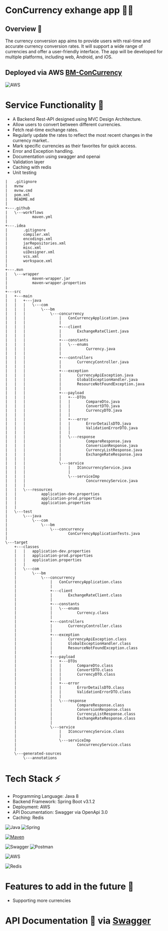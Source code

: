 # ConCurrency exhange app 🚀🤑

## **Overview 💼**

The currency conversion app aims to provide users with real-time and accurate currency
conversion rates. It will support a wide range of currencies and offer a
user-friendly interface. The app will be developed for multiple platforms, including web, Android,
and iOS.

## **Deployed via AWS** [BM-ConCurrency](http://ec2-18-134-206-213.eu-west-2.compute.amazonaws.com)

![AWS](https://img.shields.io/badge/AWS-%23FF9900.svg?style=for-the-badge&logo=amazon-aws&logoColor=white)

# **Service Functionality** 🧠

- A Backend Rest-API designed using MVC Design Architecture.
- Allow users to convert between different currencies.
- Fetch real-time exchange rates.
- Regularly update the rates to reflect the most recent changes in the currency market..
- Mark specific currencies as their favorites for quick access.
- Error and Exception handling.
- Documentation using swagger and openai
- Validation layer
- Caching with redis
- Unit testing

```
|   .gitignore
|   mvnw
|   mvnw.cmd
|   pom.xml
|   README.md
|
+---.github
|   \---workflows
|           maven.yml
|
+---.idea
|       .gitignore
|       compiler.xml
|       encodings.xml
|       jarRepositories.xml
|       misc.xml
|       uiDesigner.xml
|       vcs.xml
|       workspace.xml
|
+---.mvn
|   \---wrapper
|           maven-wrapper.jar
|           maven-wrapper.properties
|
+---src
|   +---main
|   |   +---java
|   |   |   \---com
|   |   |       \---bm
|   |   |           \---concurrency
|   |   |               |   ConCurrencyApplication.java
|   |   |               |
|   |   |               +---client
|   |   |               |       ExchangeRateClient.java
|   |   |               |
|   |   |               +---constants
|   |   |               |   \---enums
|   |   |               |           Currency.java
|   |   |               |
|   |   |               +---controllers
|   |   |               |       CurrencyController.java
|   |   |               |
|   |   |               +---exception
|   |   |               |       CurrencyApiException.java
|   |   |               |       GlobalExceptionHandler.java
|   |   |               |       ResourceNotFoundException.java
|   |   |               |
|   |   |               +---payload
|   |   |               |   +---DTOs
|   |   |               |   |       CompareDto.java
|   |   |               |   |       ConvertDTO.java
|   |   |               |   |       CurrencyDTO.java
|   |   |               |   |
|   |   |               |   +---error
|   |   |               |   |       ErrorDetailsDTO.java
|   |   |               |   |       ValidationErrorDTO.java
|   |   |               |   |
|   |   |               |   \---response
|   |   |               |           CompareResponse.java
|   |   |               |           ConversionResponse.java
|   |   |               |           CurrencyListResponse.java
|   |   |               |           ExchangeRateResponse.java
|   |   |               |
|   |   |               \---service
|   |   |                   |   IConcurrencyService.java
|   |   |                   |
|   |   |                   \---serviceImp
|   |   |                           ConcurrencyService.java
|   |   |
|   |   \---resources
|   |           application-dev.properties
|   |           application-prod.properties
|   |           application.properties
|   |
|   \---test
|       \---java
|           \---com
|               \---bm
|                   \---concurrency
|                           ConCurrencyApplicationTests.java
|
\---target
    +---classes
    |   |   application-dev.properties
    |   |   application-prod.properties
    |   |   application.properties
    |   |
    |   \---com
    |       \---bm
    |           \---concurrency
    |               |   ConCurrencyApplication.class
    |               |
    |               +---client
    |               |       ExchangeRateClient.class
    |               |
    |               +---constants
    |               |   \---enums
    |               |           Currency.class
    |               |
    |               +---controllers
    |               |       CurrencyController.class
    |               |
    |               +---exception
    |               |       CurrencyApiException.class
    |               |       GlobalExceptionHandler.class
    |               |       ResourceNotFoundException.class
    |               |
    |               +---payload
    |               |   +---DTOs
    |               |   |       CompareDto.class
    |               |   |       ConvertDTO.class
    |               |   |       CurrencyDTO.class
    |               |   |
    |               |   +---error
    |               |   |       ErrorDetailsDTO.class
    |               |   |       ValidationErrorDTO.class
    |               |   |
    |               |   \---response
    |               |           CompareResponse.class
    |               |           ConversionResponse.class
    |               |           CurrencyListResponse.class
    |               |           ExchangeRateResponse.class
    |               |
    |               \---service
    |                   |   IConcurrencyService.class
    |                   |
    |                   \---serviceImp
    |                           ConcurrencyService.class
    |
    \---generated-sources
        \---annotations
```

# **Tech Stack ⚡**

- Programming Language: Java 8
- Backend Framework: Spring Boot v3.1.2
- Deployment: AWS
- API Documentation: Swagger via OpenApi 3.0
- Caching: Redis

![Java](https://img.shields.io/badge/java-%23ED8B00.svg?style=for-the-badge&logo=java&logoColor=white)
![Spring](https://img.shields.io/badge/spring-%236DB33F.svg?style=for-the-badge&logo=spring&logoColor=white)

[![Maven](https://badgen.net/badge/icon/maven?icon=maven&label)](https://https://maven.apache.org/)

![Swagger](https://img.shields.io/badge/-Swagger-%23Clojure?style=for-the-badge&logo=swagger&logoColor=white)
![Postman](https://img.shields.io/badge/Postman-FF6C37?style=for-the-badge&logo=postman&logoColor=white)

![AWS](https://img.shields.io/badge/AWS-%23FF9900.svg?style=for-the-badge&logo=amazon-aws&logoColor=white)

![Redis](https://img.shields.io/badge/redis-%23DD0031.svg?style=for-the-badge&logo=redis&logoColor=white)

# **Features to add in the future 💭**

- Supporting more currencies

# API Documentation 📝 via [Swagger](http://ec2-18-134-206-213.eu-west-2.compute.amazonaws.com/swagger-ui/index.html)

